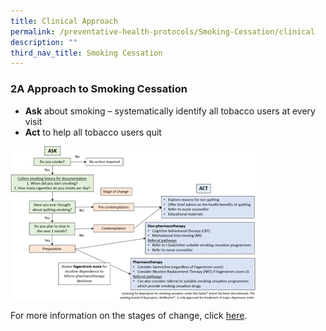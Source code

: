 ```yaml
---
title: Clinical Approach
permalink: /preventative-health-protocols/Smoking-Cessation/clinical
description: ""
third_nav_title: Smoking Cessation
---
```


### 2A Approach to Smoking Cessation

* **Ask** about smoking – systematically identify all tobacco users at every visit 
*  **Act** to help all tobacco users quit

![](/images/smoking1.png)

For more information on the stages of change, click [here]().